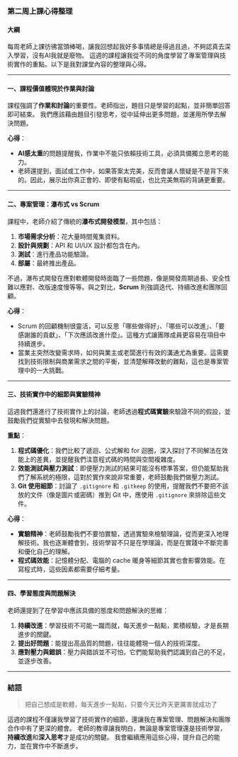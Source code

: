 ### 第二周上課心得整理

#### 大綱

每周老師上課彷彿當頭棒喝，讓我回想起我好多事情總是得過且過，不夠認真去深入學習，沒有AI我就是廢物。
這週的課程讓我從不同的角度學習了專案管理與技術實作的重點。以下是我對課堂內容的整理與心得。

---

#### 一、課程價值體現於作業與討論

課程強調了**作業和討論**的重要性。老師指出，題目只是學習的起點，並非簡單回答即可結束。
我們應該藉由題目引發思考，從中延伸出更多問題，並運用所學去解決問題。

**心得**：
- **AI感太重**的問題提醒我，作業中不能只依賴技術工具，必須具備獨立思考的能力。
- 老師還提到，面試或工作中，如果答案太完美，反而會讓人懷疑是不是背下來的。因此，展示出你真正會的、即使有點瑕疵，也比完美無瑕的背誦更重要。



---

#### 二、專案管理：瀑布式 vs Scrum

課程中，老師介紹了傳統的**瀑布式開發模型**，其中包括：
1. **市場需求分析**：花大量時間蒐集資料。
2. **設計與規劃**：API 和 UI/UX 設計都包含在內。
3. **測試**：進行產品功能驗證。
4. **部屬**：最終推出產品。

不過，瀑布式開發在應對軟體開發時面臨了一些問題，像是開發周期過長、安全性難以應對、改版速度慢等等。與之對比，**Scrum** 則強調迭代、持續改進和團隊回顧。

**心得**：
- Scrum 的回顧機制很靈活，可以反思「哪些做得好」、「哪些可以改進」、「要感謝誰的貢獻」、「下次應該改進什麼」。這種方式讓團隊成員更容易在項目中持續進步。
- 當業主突然改變需求時，如何與業主或老闆進行有效的溝通尤為重要。這需要找到技術限制與商業需求之間的平衡，並清楚解釋改動的難點，這也是專案管理中的一大挑戰。

---

#### 三、技術實作中的細節與實驗精神

這週我們還進行了技術實作上的討論，老師透過**程式碼實驗**來驗證不同的假設，並鼓勵我們從實驗中去發現和解決問題。

**重點**：
1. **程式碼優化**：我們比較了遞迴、公式解和 for 迴圈，深入探討了不同解法在效能上的差異，並提醒我們注意程式碼的時間與空間複雜度。
2. **效能測試與壓力測試**：即便壓力測試的結果可能沒有標準答案，但仍能幫助我們了解系統的極限，這對於實作來說非常重要，老師鼓勵我們做壓力測試。
3. **Git 使用細節**：討論了 `.gitignore` 和 `.gitkeep` 的使用，提醒我們不要把不該放的文件（像是圖片或密碼）推到 Git 中，應使用 `.gitignore` 來排除這些文件。

**心得**：
- **實驗精神**：老師鼓勵我們不要怕實驗，透過實驗來檢驗理論，從而更深入地理解技術。我也逐漸體會到，技術學習不只是在學理論，而是在實踐中不斷完善和優化自己的理解。
- **程式碼效能**：記憶體分配、電腦的 cache 暖身等細節其實也會影響效能。在寫程式時，這些因素都需要仔細考量。


---

#### 四、學習態度與問題解決

老師還提到了在學習中應該具備的態度和問題解決的思維：
1. **持續改進**：學習技術不可能一蹴而就，每天進步一點點，累積經驗，才是長期進步的關鍵。
2. **提出好問題**：能提出高品質的問題，往往能體現一個人的技術深度。
3. **應對壓力與錯誤**：壓力與錯誤並不可怕，它們能幫助我們認識到自己的不足，並逐步改善。


---

### 結語

> 把自己想成是軟體，每天進步一點點，只要今天比昨天更厲害就成功了

這週的課程不僅讓我學習了技術實作的細節，還讓我在專案管理、問題解決和團隊合作中有了更深的體會。
老師的教導讓我明白，無論是專案管理還是技術學習，**持續改進**和**深入思考**才是成功的關鍵。
我會繼續應用這些心得，提升自己的能力，並在實作中不斷進步。
